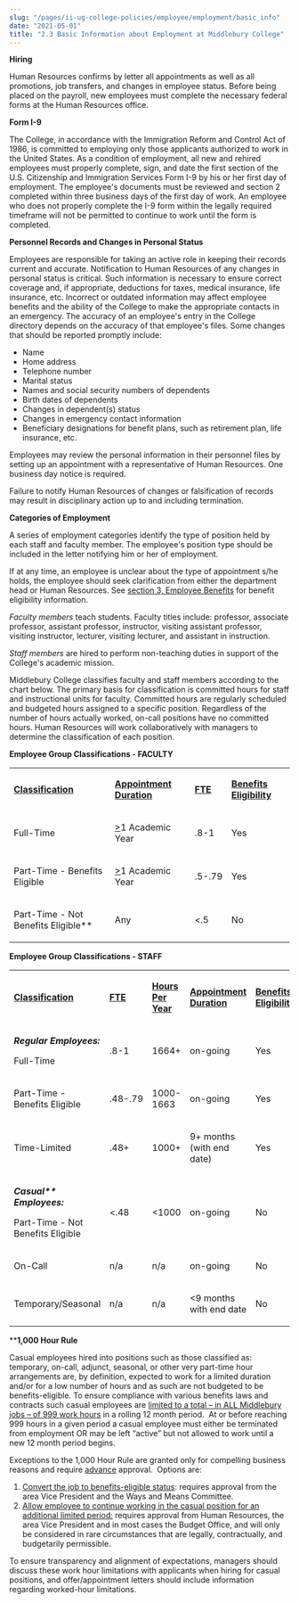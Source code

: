 ```yaml
---
slug: "/pages/ii-ug-college-policies/employee/employment/basic_info"
date: "2021-05-01"
title: "2.3 Basic Information about Employment at Middlebury College"
---
```


<div class="field-items">

<div class="field-item even">

**Hiring**

Human Resources confirms by letter all appointments as well as all promotions, job transfers, and changes in employee status. Before being placed on the payroll, new employees must complete the necessary federal forms at the Human Resources office.

**Form I-9**

The College, in accordance with the Immigration Reform and Control Act of 1986, is committed to employing only those applicants authorized to work in the United States. As a condition of employment, all new and rehired employees must properly complete, sign, and date the first section of the U.S. Citizenship and Immigration Services Form I-9 by his or her first day of employment. The employee's documents must be reviewed and section 2 completed within three business days of the first day of work. An employee who does not properly complete the I-9 form within the legally required timeframe will not be permitted to continue to work until the form is completed.

**Personnel Records and Changes in Personal Status**

Employees are responsible for taking an active role in keeping their records current and accurate. Notification to Human Resources of any changes in personal status is critical. Such information is necessary to ensure correct coverage and, if appropriate, deductions for taxes, medical insurance, life insurance, etc. Incorrect or outdated information may affect employee benefits and the ability of the College to make the appropriate contacts in an emergency. The accuracy of an employee's entry in the College directory depends on the accuracy of that employee's files. Some changes that should be reported promptly include:

*   Name
*   Home address
*   Telephone number
*   Marital status
*   Names and social security numbers of dependents
*   Birth dates of dependents
*   Changes in dependent(s) status
*   Changes in emergency contact information
*   Beneficiary designations for benefit plans, such as retirement plan, life insurance, etc.

Employees may review the personal information in their personnel files by setting up an appointment with a representative of Human Resources. One business day notice is required.  

Failure to notify Human Resources of changes or falsification of records may result in disciplinary action up to and including termination.

**Categories of Employment**

A series of employment categories identify the type of position held by each staff and faculty member. The employee's position type should be included in the letter notifying him or her of employment.

If at any time, an employee is unclear about the type of appointment s/he holds, the employee should seek clarification from either the department head or Human Resources. See [section 3, Employee Benefits](http://www.middlebury.edu/about/handbook/employee/benefits) for benefit eligibility information.

_Faculty members_ teach students. Faculty titles include: professor, associate professor, assistant professor, instructor, visiting assistant professor, visiting instructor, lecturer, visiting lecturer, and assistant in instruction.

_Staff members_ are hired to perform non-teaching duties in support of the College's academic mission.

Middlebury College classifies faculty and staff members according to the chart below. The primary basis for classification is committed hours for staff and instructional units for faculty. Committed hours are regularly scheduled and budgeted hours assigned to a specific position. Regardless of the number of hours actually worked, on-call positions have no committed hours. Human Resources will work collaboratively with managers to determine the classification of each position.

**Employee Group Classifications - FACULTY**

<table>

<tbody>

<tr>

<td>

**<span style="text-decoration:underline">Classification</span>**<span style="text-decoration:underline"></span>

</td>

<td>

**<span style="text-decoration:underline">Appointment Duration</span>**<span style="text-decoration:underline"></span>

</td>

<td>

**<span style="text-decoration:underline">FTE</span>**<span style="text-decoration:underline"></span>

</td>

<td>

**<span style="text-decoration:underline">Benefits Eligibility</span>**<span style="text-decoration:underline"></span>

</td>

</tr>

<tr>

<td>

Full-Time

</td>

<td>

<span style="text-decoration:underline">></span>1 Academic Year

</td>

<td>

.8-1

</td>

<td>

Yes

</td>

</tr>

<tr>

<td>

Part-Time - Benefits Eligible

</td>

<td>

<span style="text-decoration:underline">></span>1 Academic Year

</td>

<td>

.5-.79

</td>

<td>

Yes

</td>

</tr>

<tr>

<td>

Part-Time - Not Benefits Eligible**

</td>

<td>

Any

</td>

<td>

<.5

</td>

<td>

No

</td>

</tr>

</tbody>

</table>

**Employee Group Classifications - STAFF**

<table>

<tbody>

<tr>

<td>

**<span style="text-decoration:underline">Classification</span>**<span style="text-decoration:underline"></span>

</td>

<td>

**<span style="text-decoration:underline">FTE</span>**<span style="text-decoration:underline"></span>

</td>

<td>

**<span style="text-decoration:underline">Hours Per Year</span>**<span style="text-decoration:underline"></span>

</td>

<td>

**<span style="text-decoration:underline">Appointment Duration</span>**<span style="text-decoration:underline"></span>

</td>

<td>

**<span style="text-decoration:underline">Benefits Eligibility</span>**<span style="text-decoration:underline"></span>

</td>

</tr>

<tr>

<td>

**_Regular Employees:_**

Full-Time

</td>

<td>

.8-1

</td>

<td>

1664+

</td>

<td>

on-going

</td>

<td>

Yes

</td>

</tr>

<tr>

<td>

Part-Time - Benefits Eligible

</td>

<td>

.48-.79

</td>

<td>

1000-1663

</td>

<td>

on-going

</td>

<td>

Yes

</td>

</tr>

<tr>

<td>

Time-Limited

</td>

<td>

.48+

</td>

<td>

1000+

</td>

<td>

9+ months (with end date)

</td>

<td>

Yes

</td>

</tr>

<tr>

<td>

**_Casual\*\* Employees:_**

Part-Time - Not Benefits Eligible

</td>

<td>

<.48

</td>

<td>

<1000

</td>

<td>

on-going

</td>

<td>

No

</td>

</tr>

<tr>

<td>

On-Call

</td>

<td>

n/a

</td>

<td>

n/a

</td>

<td>

on-going

</td>

<td>

No

</td>

</tr>

<tr>

<td>

Temporary/Seasonal

</td>

<td>

n/a

</td>

<td>

n/a

</td>

<td>

<9 months with end date

</td>

<td>

No

</td>

</tr>

</tbody>

</table>

****1,000 Hour Rule**

Casual employees hired into positions such as those classified as: temporary, on-call, adjunct, seasonal, or other very part-time hour arrangements are, by definition, expected to work for a limited duration and/or for a low number of hours and as such are not budgeted to be benefits-eligible. To ensure compliance with various benefits laws and contracts such casual employees are <span style="text-decoration:underline">limited to a total – in ALL Middlebury jobs – of 999 work hours</span> in a rolling 12 month period.  At or before reaching 999 hours in a given period a casual employee must either be terminated from employment OR may be left “active” but not allowed to work until a new 12 month period begins.

Exceptions to the 1,000 Hour Rule are granted only for compelling business reasons and require <span style="text-decoration:underline">advance</span> approval.  Options are:

1.  <span style="text-decoration:underline">Convert the job to benefits-eligible status</span>: requires approval from the area Vice President and the Ways and Means Committee.
2.  <span style="text-decoration:underline">Allow employee to continue working in the casual position for an additional limited period:</span> requires approval from Human Resources, the area Vice President and in most cases the Budget Office, and will only be considered in rare circumstances that are legally, contractually, and budgetarily permissible. 

To ensure transparency and alignment of expectations, managers should discuss these work hour limitations with applicants when hiring for casual positions, and offer/appointment letters should include information regarding worked-hour limitations.

</div>

</div>